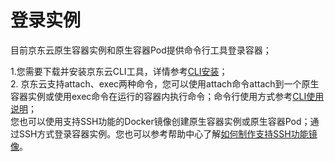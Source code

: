 
# 登录实例

目前京东云原生容器实例和原生容器Pod提供命令行工具登录容器；

1.您需要下载并安装京东云CLI工具，详情参考[CLI安装][1]；  
2. 京东云支持attach、exec两种命令，您可以使用attach命令attach到一个原生容器实例或使用exec命令在运行的容器内执行命令；命令行使用方式参考[CLI使用说明][2]；  
您也可以使用支持SSH功能的Docker镜像创建原生容器实例或原生容器Pod；通过SSH方式登录容器实例。您也可以参考帮助中心了解[如何制作支持SSH功能镜像][3]。


  [1]: https://docs.jdcloud.com/cn/cli/introduction
  [2]: https://docs.jdcloud.com/cn/cli/usage
  [3]: https://docs.jdcloud.com/cn/native-container/create-ssh-image
